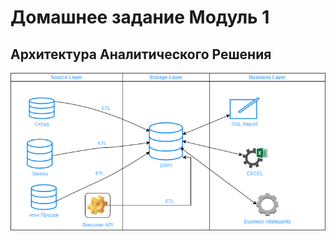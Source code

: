 # Домашнее задание Модуль 1
## Архитектура Аналитического Решения
![DWH](https://github.com/pashavill/data-engineering-learning/blob/main/DE-101/Module01/img/DWH.png)